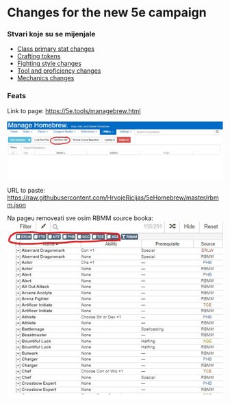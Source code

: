 # Changes for the new 5e campaign

### Stvari koje su se mijenjale
- [Class primary stat changes](https://github.com/HrvojeRicijas/5eHomebrew/blob/master/ClassPrimaryStats.pdf?raw=true) 
- [Crafting tokens](https://github.com/HrvojeRicijas/5eHomebrew/blob/master/CraftingTokens.pdf?raw=true) 
- [Fighting style changes](https://github.com/HrvojeRicijas/5eHomebrew/blob/master/FightingStyles.pdf?raw=true) 
- [Tool and proficiency changes](https://github.com/HrvojeRicijas/5eHomebrew/blob/master/ToolsAndProficiencies.pdf?raw=true) 
- [Mechanics changes](https://github.com/HrvojeRicijas/5eHomebrew/blob/master/Mechanics.pdf?raw=true) 

### Feats
Link to page:
https://5e.tools/managebrew.html

![alt text](https://github.com/HrvojeRicijas/5eHomebrew/blob/master/homebrew.jpg?raw=true)

URL to paste:
https://raw.githubusercontent.com/HrvojeRicijas/5eHomebrew/master/rbmm.json

Na pageu removeati sve osim RBMM source booka:
![alt text](https://github.com/HrvojeRicijas/5eHomebrew/blob/master/removeBooks.jpg?raw=true)